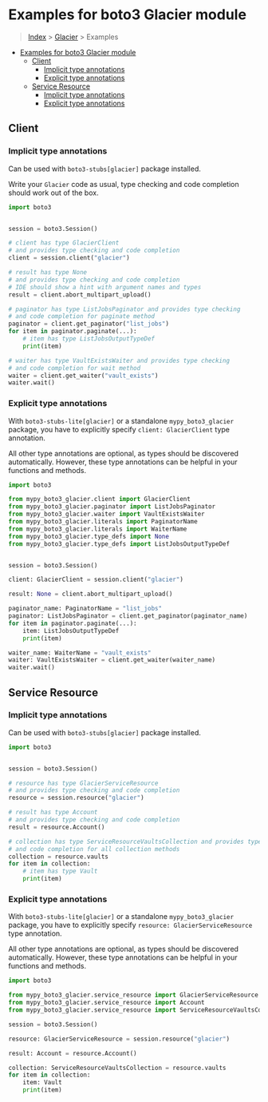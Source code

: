 <a id="examples-for-boto3-glacier-module"></a>

# Examples for boto3 Glacier module

> [Index](../README.md) > [Glacier](./README.md) > Examples

- [Examples for boto3 Glacier module](#examples-for-boto3-glacier-module)
  - [Client](#client)
    - [Implicit type annotations](#implicit-type-annotations)
    - [Explicit type annotations](#explicit-type-annotations)
  - [Service Resource](#service-resource)
    - [Implicit type annotations](#implicit-type-annotations)
    - [Explicit type annotations](#explicit-type-annotations)

<a id="client"></a>

## Client

<a id="implicit-type-annotations"></a>

### Implicit type annotations

Can be used with `boto3-stubs[glacier]` package installed.

Write your `Glacier` code as usual, type checking and code completion should
work out of the box.

```python
import boto3


session = boto3.Session()

# client has type GlacierClient
# and provides type checking and code completion
client = session.client("glacier")

# result has type None
# and provides type checking and code completion
# IDE should show a hint with argument names and types
result = client.abort_multipart_upload()

# paginator has type ListJobsPaginator and provides type checking
# and code completion for paginate method
paginator = client.get_paginator("list_jobs")
for item in paginator.paginate(...):
    # item has type ListJobsOutputTypeDef
    print(item)

# waiter has type VaultExistsWaiter and provides type checking
# and code completion for wait method
waiter = client.get_waiter("vault_exists")
waiter.wait()
```

<a id="explicit-type-annotations"></a>

### Explicit type annotations

With `boto3-stubs-lite[glacier]` or a standalone `mypy_boto3_glacier` package,
you have to explicitly specify `client: GlacierClient` type annotation.

All other type annotations are optional, as types should be discovered
automatically. However, these type annotations can be helpful in your functions
and methods.

```python
import boto3

from mypy_boto3_glacier.client import GlacierClient
from mypy_boto3_glacier.paginator import ListJobsPaginator
from mypy_boto3_glacier.waiter import VaultExistsWaiter
from mypy_boto3_glacier.literals import PaginatorName
from mypy_boto3_glacier.literals import WaiterName
from mypy_boto3_glacier.type_defs import None
from mypy_boto3_glacier.type_defs import ListJobsOutputTypeDef


session = boto3.Session()

client: GlacierClient = session.client("glacier")

result: None = client.abort_multipart_upload()

paginator_name: PaginatorName = "list_jobs"
paginator: ListJobsPaginator = client.get_paginator(paginator_name)
for item in paginator.paginate(...):
    item: ListJobsOutputTypeDef
    print(item)

waiter_name: WaiterName = "vault_exists"
waiter: VaultExistsWaiter = client.get_waiter(waiter_name)
waiter.wait()
```

<a id="service-resource"></a>

## Service Resource

<a id="implicit-type-annotations"></a>

### Implicit type annotations

Can be used with `boto3-stubs[glacier]` package installed.

```python
import boto3


session = boto3.Session()

# resource has type GlacierServiceResource
# and provides type checking and code completion
resource = session.resource("glacier")

# result has type Account
# and provides type checking and code completion
result = resource.Account()

# collection has type ServiceResourceVaultsCollection and provides type checking
# and code completion for all collection methods
collection = resource.vaults
for item in collection:
    # item has type Vault
    print(item)
```

<a id="explicit-type-annotations"></a>

### Explicit type annotations

With `boto3-stubs-lite[glacier]` or a standalone `mypy_boto3_glacier` package,
you have to explicitly specify `resource: GlacierServiceResource` type
annotation.

All other type annotations are optional, as types should be discovered
automatically. However, these type annotations can be helpful in your functions
and methods.

```python
import boto3

from mypy_boto3_glacier.service_resource import GlacierServiceResource
from mypy_boto3_glacier.service_resource import Account
from mypy_boto3_glacier.service_resource import ServiceResourceVaultsCollection, Vault

session = boto3.Session()

resource: GlacierServiceResource = session.resource("glacier")

result: Account = resource.Account()

collection: ServiceResourceVaultsCollection = resource.vaults
for item in collection:
    item: Vault
    print(item)
```
